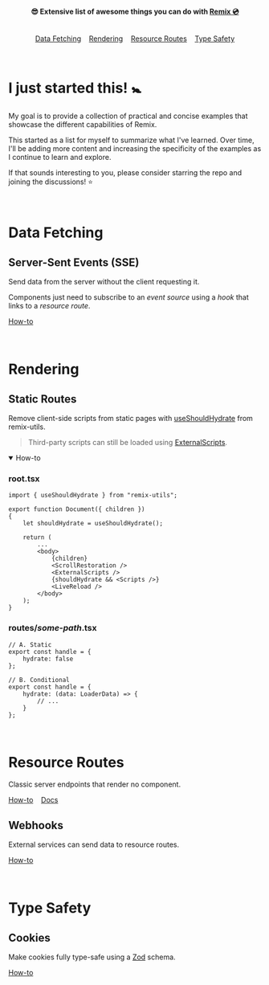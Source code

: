 <link rel="stylesheet" type="text/css" href="styles.css">

<div align="center">
	<b>😎 Extensive list of awesome things you can do with <a href="https://remix.run">Remix 💿</a></b>
</div>

<br />

<p align="center">
	<a href="#data-fetching">Data Fetching</a>&nbsp;&nbsp;&nbsp;
	<a href="#rendering">Rendering</a>&nbsp;&nbsp;&nbsp;
	<a href="#resource-routes">Resource Routes</a>&nbsp;&nbsp;&nbsp;
	<a href="#type-safety">Type Safety</a>
</p>

<br />

# I just started this! 🚼

My goal is to provide a collection of practical and concise examples that showcase the different capabilities of Remix.

This started as a list for myself to summarize what I've learned. Over time, I'll be adding more content and increasing the specificity of the examples as I continue to learn and explore.

If that sounds interesting to you, please consider starring the repo and joining the discussions! ⭐️

<br />

# Data Fetching

## Server-Sent Events (SSE)
Send data from the server without the client requesting it.

Components just need to subscribe to an *event source* using a *hook* that links to a *resource route*.

<p>
	<a href="https://github.com/sergiodxa/remix-utils/#server-sent-events">How-to</a>
</p>

<br />

# Rendering

## Static Routes
Remove client-side scripts from static pages with [useShouldHydrate](https://github.com/sergiodxa/remix-utils#useshouldhydrate) from remix-utils.

> Third-party scripts can still be loaded using [ExternalScripts](https://github.com/sergiodxa/remix-utils#externalscripts).

<details open>
  <summary>How-to</summary>

<h3>root.tsx</h3>

	import { useShouldHydrate } from "remix-utils";

	export function Document({ children })
	{
		let shouldHydrate = useShouldHydrate();

		return (
			...
			<body>
				{children}
				<ScrollRestoration />
				<ExternalScripts />
				{shouldHydrate && <Scripts />}
				<LiveReload />
			</body>
		);
	}

<h3>routes/<i>some-path</i>.tsx</h3>

	// A. Static
	export const handle = {
		hydrate: false
	};

	// B. Conditional
	export const handle = {
		hydrate: (data: LoaderData) => {
			// ...
		}
	};
</details>

<br />

# Resource Routes
Classic server endpoints that render no component.
<p>
	<a href="https://remix.run/docs/en/v1/guides/resource-routes#handling-different-request-methods">How-to</a>&nbsp;&nbsp;&nbsp;
	<a href="https://remix.run/docs/en/v1/guides/resource-routes">Docs</a>
</p>

## Webhooks
External services can send data to resource routes.
<p>
	<a href="https://remix.run/docs/en/v1/guides/resource-routes#webhooks">How-to</a>
</p>

<br />

# Type Safety

## Cookies
Make cookies fully type-safe using a [Zod](https://zod.dev) schema.
<p>
	<a href="https://github.com/sergiodxa/remix-utils/#typed-cookies">How-to</a>
</p>
